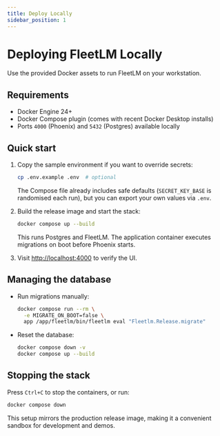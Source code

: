 ```yaml
---
title: Deploy Locally
sidebar_position: 1
---
```


# Deploying FleetLM Locally

Use the provided Docker assets to run FleetLM on your workstation.

## Requirements

- Docker Engine 24+
- Docker Compose plugin (comes with recent Docker Desktop installs)
- Ports `4000` (Phoenix) and `5432` (Postgres) available locally

## Quick start

1. Copy the sample environment if you want to override secrets:
   ```bash
   cp .env.example .env  # optional
   ```
   The Compose file already includes safe defaults (`SECRET_KEY_BASE` is randomised each run), but you can export your own values via `.env`.

2. Build the release image and start the stack:
   ```bash
   docker compose up --build
   ```
   This runs Postgres and FleetLM. The application container executes migrations on boot before Phoenix starts.

3. Visit [http://localhost:4000](http://localhost:4000) to verify the UI.

## Managing the database

- Run migrations manually:
  ```bash
  docker compose run --rm \
    -e MIGRATE_ON_BOOT=false \
    app /app/fleetlm/bin/fleetlm eval "Fleetlm.Release.migrate"
  ```
- Reset the database:
  ```bash
  docker compose down -v
  docker compose up --build
  ```

## Stopping the stack

Press `Ctrl+C` to stop the containers, or run:
```bash
docker compose down
```

This setup mirrors the production release image, making it a convenient sandbox for development and demos.
